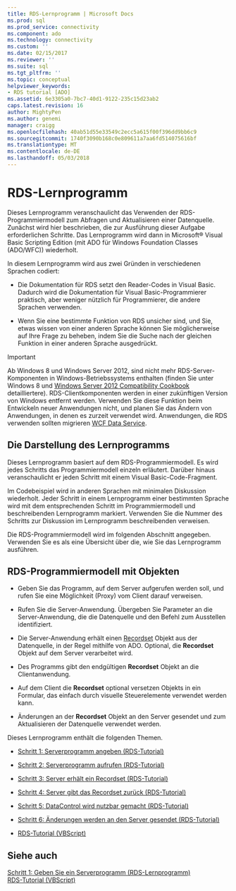 ```yaml
---
title: RDS-Lernprogramm | Microsoft Docs
ms.prod: sql
ms.prod_service: connectivity
ms.component: ado
ms.technology: connectivity
ms.custom: ''
ms.date: 02/15/2017
ms.reviewer: ''
ms.suite: sql
ms.tgt_pltfrm: ''
ms.topic: conceptual
helpviewer_keywords:
- RDS tutorial [ADO]
ms.assetid: 6e3305a0-7bc7-40d1-9122-235c15d23ab2
caps.latest.revision: 16
author: MightyPen
ms.author: genemi
manager: craigg
ms.openlocfilehash: 40ab51d55e33549c2ecc5a615f00f396dd9bb6c9
ms.sourcegitcommit: 1740f3090b168c0e809611a7aa6fd514075616bf
ms.translationtype: MT
ms.contentlocale: de-DE
ms.lasthandoff: 05/03/2018
---
```

# <a name="rds-tutorial"></a>RDS-Lernprogramm
Dieses Lernprogramm veranschaulicht das Verwenden der RDS-Programmiermodell zum Abfragen und Aktualisieren einer Datenquelle. Zunächst wird hier beschrieben, die zur Ausführung dieser Aufgabe erforderlichen Schritte. Das Lernprogramm wird dann in Microsoft® Visual Basic Scripting Edition (mit ADO für Windows Foundation Classes (ADO/WFC)) wiederholt.  
  
 In diesem Lernprogramm wird aus zwei Gründen in verschiedenen Sprachen codiert:  
  
-   Die Dokumentation für RDS setzt den Reader-Codes in Visual Basic. Dadurch wird die Dokumentation für Visual Basic-Programmierer praktisch, aber weniger nützlich für Programmierer, die andere Sprachen verwenden.  
  
-   Wenn Sie eine bestimmte Funktion von RDS unsicher sind, und Sie, etwas wissen von einer anderen Sprache können Sie möglicherweise auf Ihre Frage zu beheben, indem Sie die Suche nach der gleichen Funktion in einer anderen Sprache ausgedrückt.  
  
> [!IMPORTANT]
>  Ab Windows 8 und Windows Server 2012, sind nicht mehr RDS-Server-Komponenten in Windows-Betriebssystems enthalten (finden Sie unter Windows 8 und [Windows Server 2012 Compatibility Cookbook](https://www.microsoft.com/en-us/download/details.aspx?id=27416) detailliertere). RDS-Clientkomponenten werden in einer zukünftigen Version von Windows entfernt werden. Verwenden Sie diese Funktion beim Entwickeln neuer Anwendungen nicht, und planen Sie das Ändern von Anwendungen, in denen es zurzeit verwendet wird. Anwendungen, die RDS verwenden sollten migrieren [WCF Data Service](http://go.microsoft.com/fwlink/?LinkId=199565).  
  
## <a name="how-the-tutorial-is-presented"></a>Die Darstellung des Lernprogramms  
 Dieses Lernprogramm basiert auf dem RDS-Programmiermodell. Es wird jedes Schritts das Programmiermodell einzeln erläutert. Darüber hinaus veranschaulicht er jeden Schritt mit einem Visual Basic-Code-Fragment.  
  
 Im Codebeispiel wird in anderen Sprachen mit minimalen Diskussion wiederholt. Jeder Schritt in einem Lernprogramm einer bestimmten Sprache wird mit dem entsprechenden Schritt im Programmiermodell und beschreibenden Lernprogramm markiert. Verwenden Sie die Nummer des Schritts zur Diskussion im Lernprogramm beschreibenden verweisen.  
  
 Die RDS-Programmiermodell wird im folgenden Abschnitt angegeben. Verwenden Sie es als eine Übersicht über die, wie Sie das Lernprogramm ausführen.  
  
## <a name="rds-programming-model-with-objects"></a>RDS-Programmiermodell mit Objekten  
  
-   Geben Sie das Programm, auf dem Server aufgerufen werden soll, und rufen Sie eine Möglichkeit (Proxy) vom Client darauf verweisen.  
  
-   Rufen Sie die Server-Anwendung. Übergeben Sie Parameter an die Server-Anwendung, die die Datenquelle und den Befehl zum Ausstellen identifiziert.  
  
-   Die Server-Anwendung erhält einen [Recordset](../../../ado/reference/ado-api/recordset-object-ado.md) Objekt aus der Datenquelle, in der Regel mithilfe von ADO. Optional, die **Recordset** Objekt auf dem Server verarbeitet wird.  
  
-   Des Programms gibt den endgültigen **Recordset** Objekt an die Clientanwendung.  
  
-   Auf dem Client die **Recordset** optional versetzen Objekts in ein Formular, das einfach durch visuelle Steuerelemente verwendet werden kann.  
  
-   Änderungen an der **Recordset** Objekt an den Server gesendet und zum Aktualisieren der Datenquelle verwendet werden.  
  
 Dieses Lernprogramm enthält die folgenden Themen.  
  
-   [Schritt 1: Serverprogramm angeben (RDS-Tutorial)](../../../ado/guide/remote-data-service/step-1-specify-a-server-program-rds-tutorial.md)  
  
-   [Schritt 2: Serverprogramm aufrufen (RDS-Tutorial)](../../../ado/guide/remote-data-service/step-2-invoke-the-server-program-rds-tutorial.md)  
  
-   [Schritt 3: Server erhält ein Recordset (RDS-Tutorial)](../../../ado/guide/remote-data-service/step-3-server-obtains-a-recordset-rds-tutorial.md)  
  
-   [Schritt 4: Server gibt das Recordset zurück (RDS-Tutorial)](../../../ado/guide/remote-data-service/step-4-server-returns-the-recordset-rds-tutorial.md)  
  
-   [Schritt 5: DataControl wird nutzbar gemacht (RDS-Tutorial)](../../../ado/guide/remote-data-service/step-5-datacontrol-is-made-usable-rds-tutorial.md)  
  
-   [Schritt 6: Änderungen werden an den Server gesendet (RDS-Tutorial)](../../../ado/guide/remote-data-service/step-6-changes-are-sent-to-the-server-rds-tutorial.md)  
  
-   [RDS-Tutorial (VBScript)](../../../ado/guide/remote-data-service/rds-tutorial-vbscript.md)  
  
## <a name="see-also"></a>Siehe auch  
 [Schritt 1: Geben Sie ein Serverprogramm (RDS-Lernprogramm)](../../../ado/guide/remote-data-service/step-1-specify-a-server-program-rds-tutorial.md)   
 [RDS-Tutorial (VBScript)](../../../ado/guide/remote-data-service/rds-tutorial-vbscript.md)   
